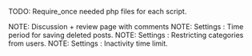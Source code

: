 TODO:  Require_once needed php files for each script.

NOTE:  Discussion + review page with comments
NOTE:  Settings : Time period for saving deleted posts.
NOTE:  Settings : Restricting categories from users.
NOTE:  Settings : Inactivity time limit.